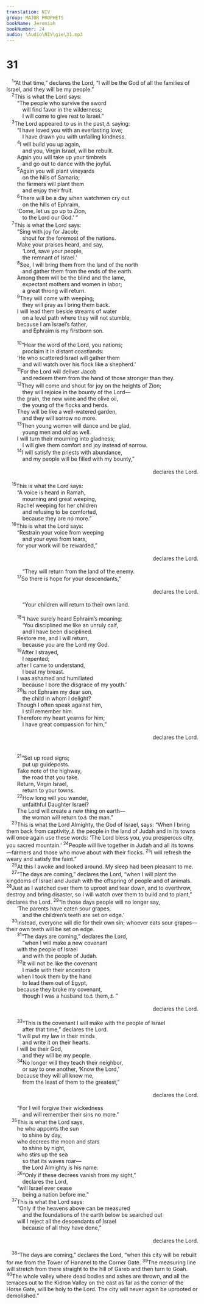 ```yaml
---
translation: NIV
group: MAJOR PROPHETS
bookName: Jeremiah 
bookNumber: 24
audio: \Audio\NIV\gie\31.mp3
---
```


<div class="title"><h1>31</h1></div>
<span class="verse gie_31_1"> <sup>1</sup>“At that time,” declares the Lord, “I will be the God of all the families of Israel, and they will be my people.” <br/></span>
<span class="verse gie_31_2"> <sup>2</sup>This is what the Lord says: <br/>  “The people who survive the sword <br/>   will find favor in the wilderness; <br/>   I will come to give rest to Israel.” <br/></span>
<span class="verse gie_31_3"> <sup>3</sup>The Lord appeared to us in the past,<a data-toggle="tooltip" data-placement="bottom" title="Or Lordhas appeared to us from afar">⚓</a> saying: <br/>  “I have loved you with an everlasting love; <br/>   I have drawn you with unfailing kindness. <br/></span>
<span class="verse gie_31_4">  <sup>4</sup>I will build you up again, <br/>   and you, Virgin Israel, will be rebuilt. <br/>  Again you will take up your timbrels <br/>   and go out to dance with the joyful. <br/></span>
<span class="verse gie_31_5">  <sup>5</sup>Again you will plant vineyards <br/>   on the hills of Samaria; <br/>  the farmers will plant them <br/>   and enjoy their fruit. <br/></span>
<span class="verse gie_31_6">  <sup>6</sup>There will be a day when watchmen cry out <br/>   on the hills of Ephraim, <br/>  ‘Come, let us go up to Zion, <br/>   to the Lord our God.’ ” <br/></span>
<span class="verse gie_31_7"> <sup>7</sup>This is what the Lord says: <br/>  “Sing with joy for Jacob; <br/>   shout for the foremost of the nations. <br/>  Make your praises heard, and say, <br/>   ‘Lord, save your people, <br/>   the remnant of Israel.’ <br/></span>
<span class="verse gie_31_8">  <sup>8</sup>See, I will bring them from the land of the north <br/>   and gather them from the ends of the earth. <br/>  Among them will be the blind and the lame, <br/>   expectant mothers and women in labor; <br/>   a great throng will return. <br/></span>
<span class="verse gie_31_9">  <sup>9</sup>They will come with weeping; <br/>   they will pray as I bring them back. <br/>  I will lead them beside streams of water <br/>   on a level path where they will not stumble, <br/>  because I am Israel’s father, <br/>   and Ephraim is my firstborn son. <br/><br/></span>
<span class="verse gie_31_10">  <sup>10</sup>“Hear the word of the Lord, you nations; <br/>   proclaim it in distant coastlands: <br/>  ‘He who scattered Israel will gather them <br/>   and will watch over his flock like a shepherd.’ <br/></span>
<span class="verse gie_31_11">  <sup>11</sup>For the Lord will deliver Jacob <br/>   and redeem them from the hand of those stronger than they. <br/></span>
<span class="verse gie_31_12">  <sup>12</sup>They will come and shout for joy on the heights of Zion; <br/>   they will rejoice in the bounty of the Lord— <br/>  the grain, the new wine and the olive oil, <br/>   the young of the flocks and herds. <br/>  They will be like a well-watered garden, <br/>   and they will sorrow no more. <br/></span>
<span class="verse gie_31_13">  <sup>13</sup>Then young women will dance and be glad, <br/>   young men and old as well. <br/>  I will turn their mourning into gladness; <br/>   I will give them comfort and joy instead of sorrow. <br/></span>
<span class="verse gie_31_14">  <sup>14</sup>I will satisfy the priests with abundance, <br/>   and my people will be filled with my bounty,” <br/> <aside style="text-align:right;">declares the Lord. </aside><br/></span>
<span class="verse gie_31_15"> <sup>15</sup>This is what the Lord says: <br/>  “A voice is heard in Ramah, <br/>   mourning and great weeping, <br/>  Rachel weeping for her children <br/>   and refusing to be comforted, <br/>   because they are no more.” <br/></span>
<span class="verse gie_31_16"> <sup>16</sup>This is what the Lord says: <br/>  “Restrain your voice from weeping <br/>   and your eyes from tears, <br/>  for your work will be rewarded,” <br/> <aside style="text-align:right;">declares the Lord. </aside><br/>   “They will return from the land of the enemy. <br/></span>
<span class="verse gie_31_17">  <sup>17</sup>So there is hope for your descendants,” <br/> <aside style="text-align:right;">declares the Lord. </aside><br/>   “Your children will return to their own land. <br/><br/></span>
<span class="verse gie_31_18">  <sup>18</sup>“I have surely heard Ephraim’s moaning: <br/>   ‘You disciplined me like an unruly calf, <br/>   and I have been disciplined. <br/>  Restore me, and I will return, <br/>   because you are the Lord my God. <br/></span>
<span class="verse gie_31_19">  <sup>19</sup>After I strayed, <br/>   I repented; <br/>  after I came to understand, <br/>   I beat my breast. <br/>  I was ashamed and humiliated <br/>   because I bore the disgrace of my youth.’ <br/></span>
<span class="verse gie_31_20">  <sup>20</sup>Is not Ephraim my dear son, <br/>   the child in whom I delight? <br/>  Though I often speak against him, <br/>   I still remember him. <br/>  Therefore my heart yearns for him; <br/>   I have great compassion for him,” <br/> <aside style="text-align:right;">declares the Lord. </aside><br/><br/></span>
<span class="verse gie_31_21">  <sup>21</sup>“Set up road signs; <br/>   put up guideposts. <br/>  Take note of the highway, <br/>   the road that you take. <br/>  Return, Virgin Israel, <br/>   return to your towns. <br/></span>
<span class="verse gie_31_22">  <sup>22</sup>How long will you wander, <br/>   unfaithful Daughter Israel? <br/>  The Lord will create a new thing on earth— <br/>   the woman will return to<a data-toggle="tooltip" data-placement="bottom" title="Or will protect">⚓</a> the man.” <br/></span>
<span class="verse gie_31_23"> <sup>23</sup>This is what the Lord Almighty, the God of Israel, says: “When I bring them back from captivity,<a data-toggle="tooltip" data-placement="bottom" title="Or I restore their fortunes">⚓</a> the people in the land of Judah and in its towns will once again use these words: ‘The Lord bless you, you prosperous city, you sacred mountain.’ </span>
<span class="verse gie_31_24"><sup>24</sup>People will live together in Judah and all its towns—farmers and those who move about with their flocks. </span>
<span class="verse gie_31_25"><sup>25</sup>I will refresh the weary and satisfy the faint.” <br/></span>
<span class="verse gie_31_26"> <sup>26</sup>At this I awoke and looked around. My sleep had been pleasant to me. <br/></span>
<span class="verse gie_31_27"> <sup>27</sup>“The days are coming,” declares the Lord, “when I will plant the kingdoms of Israel and Judah with the offspring of people and of animals. </span>
<span class="verse gie_31_28"><sup>28</sup>Just as I watched over them to uproot and tear down, and to overthrow, destroy and bring disaster, so I will watch over them to build and to plant,” declares the Lord. </span>
<span class="verse gie_31_29"><sup>29</sup>“In those days people will no longer say, <br/>  ‘The parents have eaten sour grapes, <br/>   and the children’s teeth are set on edge.’ <br/></span>
<span class="verse gie_31_30"> <sup>30</sup>Instead, everyone will die for their own sin; whoever eats sour grapes—their own teeth will be set on edge. <br/></span>
<span class="verse gie_31_31">  <sup>31</sup>“The days are coming,” declares the Lord, <br/>   “when I will make a new covenant <br/>  with the people of Israel <br/>   and with the people of Judah. <br/></span>
<span class="verse gie_31_32">  <sup>32</sup>It will not be like the covenant <br/>   I made with their ancestors <br/>  when I took them by the hand <br/>   to lead them out of Egypt, <br/>  because they broke my covenant, <br/>   though I was a husband to<a data-toggle="tooltip" data-placement="bottom" title="Hebrew; Septuagint and Syriac / and I turned away from">⚓</a> them,<a data-toggle="tooltip" data-placement="bottom" title="Or was their master">⚓</a> ” <br/> <aside style="text-align:right;">declares the Lord. </aside><br/></span>
<span class="verse gie_31_33">  <sup>33</sup>“This is the covenant I will make with the people of Israel <br/>   after that time,” declares the Lord. <br/>  “I will put my law in their minds <br/>   and write it on their hearts. <br/>  I will be their God, <br/>   and they will be my people. <br/></span>
<span class="verse gie_31_34">  <sup>34</sup>No longer will they teach their neighbor, <br/>   or say to one another, ‘Know the Lord,’ <br/>  because they will all know me, <br/>   from the least of them to the greatest,” <br/> <aside style="text-align:right;">declares the Lord. </aside><br/>  “For I will forgive their wickedness <br/>   and will remember their sins no more.” <br/></span>
<span class="verse gie_31_35"> <sup>35</sup>This is what the Lord says, <br/>  he who appoints the sun <br/>   to shine by day, <br/>  who decrees the moon and stars <br/>   to shine by night, <br/>  who stirs up the sea <br/>   so that its waves roar— <br/>   the Lord Almighty is his name: <br/></span>
<span class="verse gie_31_36">  <sup>36</sup>“Only if these decrees vanish from my sight,” <br/>   declares the Lord, <br/>  “will Israel ever cease <br/>   being a nation before me.” <br/></span>
<span class="verse gie_31_37"> <sup>37</sup>This is what the Lord says: <br/>  “Only if the heavens above can be measured <br/>   and the foundations of the earth below be searched out <br/>  will I reject all the descendants of Israel <br/>   because of all they have done,” <br/> <aside style="text-align:right;">declares the Lord. </aside><br/></span>
<span class="verse gie_31_38"> <sup>38</sup>“The days are coming,” declares the Lord, “when this city will be rebuilt for me from the Tower of Hananel to the Corner Gate. </span>
<span class="verse gie_31_39"><sup>39</sup>The measuring line will stretch from there straight to the hill of Gareb and then turn to Goah. </span>
<span class="verse gie_31_40"><sup>40</sup>The whole valley where dead bodies and ashes are thrown, and all the terraces out to the Kidron Valley on the east as far as the corner of the Horse Gate, will be holy to the Lord. The city will never again be uprooted or demolished.” <br/></span>
